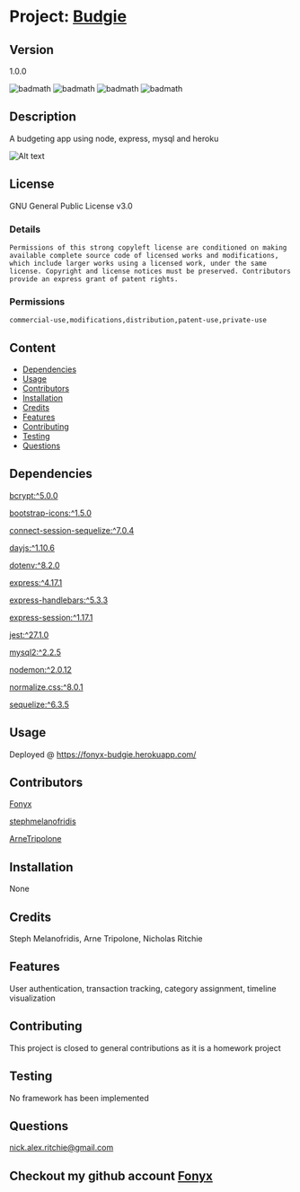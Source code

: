 # Project: [Budgie](https://github.com/Fonyx/budgie)

## Version

1.0.0  

![badmath](https://img.shields.io/github/license/Fonyx/budgie)  ![badmath](https://img.shields.io/github/languages/count/Fonyx/budgie)  ![badmath](https://img.shields.io/github/commit-activity/m/Fonyx/budgie)  ![badmath](https://img.shields.io/github/contributors/Fonyx/budgie)  

## Description

A budgeting app using node, express, mysql and heroku  

![Alt text](https://github.com/Fonyx/budgie/blob/main/assets/images/show.gif?raw=true "show capture gif")  

## License

GNU General Public License v3.0  

### Details  

```Permissions of this strong copyleft license are conditioned on making available complete source code of licensed works and modifications, which include larger works using a licensed work, under the same license. Copyright and license notices must be preserved. Contributors provide an express grant of patent rights.  ```

### Permissions  

```commercial-use,modifications,distribution,patent-use,private-use  ```

## Content 

- [Dependencies](#dependencies)
- [Usage](#usage)
- [Contributors](#contributors)
- [Installation](#installation)
- [Credits](#credits)
- [Features](#features)
- [Contributing](#contributing)
- [Testing](#testing)
- [Questions](#questions)




## Dependencies  

[bcrypt:^5.0.0](https://www.npmjs.com/package/bcrypt)

[bootstrap-icons:^1.5.0](https://www.npmjs.com/package/bootstrap-icons)

[connect-session-sequelize:^7.0.4](https://www.npmjs.com/package/connect-session-sequelize)

[dayjs:^1.10.6](https://www.npmjs.com/package/dayjs)

[dotenv:^8.2.0](https://www.npmjs.com/package/dotenv)

[express:^4.17.1](https://www.npmjs.com/package/express)

[express-handlebars:^5.3.3](https://www.npmjs.com/package/express-handlebars)

[express-session:^1.17.1](https://www.npmjs.com/package/express-session)

[jest:^27.1.0](https://www.npmjs.com/package/jest)

[mysql2:^2.2.5](https://www.npmjs.com/package/mysql2)

[nodemon:^2.0.12](https://www.npmjs.com/package/nodemon)

[normalize.css:^8.0.1](https://www.npmjs.com/package/normalize.css)

[sequelize:^6.3.5](https://www.npmjs.com/package/sequelize)



## Usage

Deployed @ https://fonyx-budgie.herokuapp.com/  

## Contributors 

[Fonyx](https://github.com/Fonyx)

[stephmelanofridis](https://github.com/stephmelanofridis)

[ArneTripolone](https://github.com/ArneTripolone)

## Installation

None  

## Credits

Steph Melanofridis, Arne Tripolone, Nicholas Ritchie  

## Features

User authentication, transaction tracking, category assignment, timeline visualization  

## Contributing

This project is closed to general contributions as it is a homework project  

## Testing

No framework has been implemented  

## Questions

nick.alex.ritchie@gmail.com  



## Checkout my github account [Fonyx](https://github.com/Fonyx)



